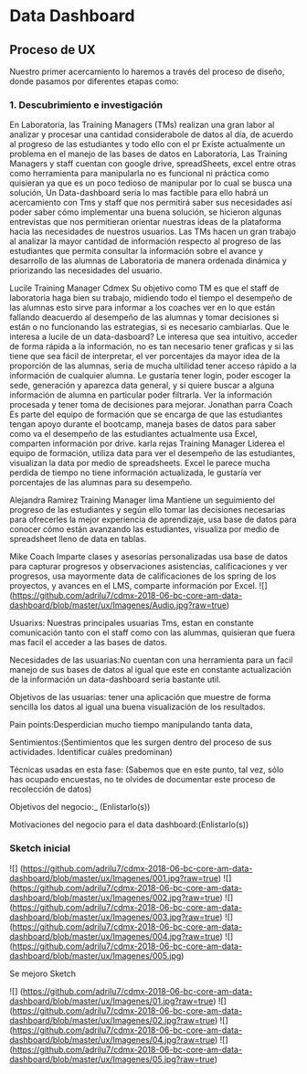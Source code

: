 # **Data Dashboard**

## **Proceso de UX**

Nuestro primer acercamiento lo haremos a través del proceso de diseño, donde
pasamos por diferentes etapas como:

### **1. Descubrimiento e investigación**

En Laboratoria, las Training Managers (TMs) realizan una gran labor al analizar y procesar una cantidad considerabole de datos al día, de acuerdo al progreso de las estudiantes y todo ello con el pr 
Existe actualmente un problema en el manejo de las bases de datos en Laboratoria,
Las Training Managers y staff cuentan con google drive, spreadSheets, excel entre
otras como herramienta para manipularla no es funcional ni práctica como
quisieran ya que es un poco tedioso de manipular por lo cual se busca una
solución, Un Data-dashboard seria lo mas factible para ello habrá un acercamiento
con Tms y staff que nos permitirá saber sus necesidades así poder saber cómo
implementar una buena solución, se hicieron algunas entrevistas que nos
permitieran orientar nuestras ideas de la plataforma hacia las necesidades de
nuestros usuarios.
Las TMs hacen un gran  trabajo al analizar la mayor cantidad de información
respecto al progreso de las estudiantes que permita consultar la información
sobre el avance y desarrollo de las alumnas de Laboratoria de manera ordenada
dinámica y priorizando las necesidades del usuario.

Lucile Training Manager  Cdmex
Su objetivo como TM es que el staff de laboratoria haga bien su trabajo,
midiendo todo el tiempo el desempeño de las alumnas esto sirve para informar a
los coaches ver en lo que están fallando deacuerdo al desempeño de las alumnas
y tomar decisiones si están o no funcionando las estrategias, si es necesario
cambiarlas.
Que le interesa a lucile  de un data-dasboard?
Le interesa que sea intuitivo, acceder de forma rápida a la información, no es
tan necesario tener graficas y si las tiene que sea fácil de interpretar, el ver
porcentajes da mayor idea de la proporción de las alumnas, seria de mucha
ultilidad tener acceso rápido a la información de cualquier alumna.
Le gustaría tener login, poder escoger la sede, generación y aparezca data
general, y si quiere buscar a alguna información de alumna en particular poder
filtrarla. Ver la información procesada y tener toma de decisiones para mejorar.
Jonathan parra Coach
Es parte del equipo de formación que se encarga de que las estudiantes tengan
apoyo durante el bootcamp, maneja bases de datos para saber como va el desempeño
de las estudiantes actualmente usa Excel, comparten información por drive.
karla rejas Training Manager
Liderea el equipo de formación, utiliza data para ver el desempeño de las
estudiantes, visualizan la data por medio de spreadsheets. Excel le parece mucha
perdida de tiempo no tiene información actualizada, le gustaría ver porcentajes
de las alumnas para su desempeño.

Alejandra Ramirez Training Manager lima
Mantiene un seguimiento del progreso de las estudiantes y según ello tomar las
decisiones necesarias para ofrecerles la mejor experiencia de aprendizaje, usa
base de datos  para conocer cómo están avanzando las estudiantes, visualiza por
medio de spreadsheet lleno de data en tablas.

Mike Coach
Imparte clases y asesorías personalizadas usa base de datos para capturar
progresos y observaciones asistencias, calificaciones y ver progresos, usa
mayormente data de calificaciones de los spring de los proyectos, y avances
en el LMS, comparte información por Excel.
![] (https://github.com/adrilu7/cdmx-2018-06-bc-core-am-data-dashboard/blob/master/ux/Imagenes/Audio.jpg?raw=true)

Usuarixs: Nuestras principales usuarias Tms, estan en constante comunicación
tanto con el staff como con las alummas, quisieran que fuera mas facil el
acceder a las bases de datos.

Necesidades de las usuarias:No cuentan con una herramienta para un facil manejo
de sus bases de datos al igual que este en constante actualización de la
información un data-dashboard seria bastante util.

Objetivos de las usuarias: tener una aplicación que muestre de forma sencilla
los datos al igual una buena visualización de los resultados.

Pain points:Desperdician mucho tiempo manipulando tanta data,

Sentimientos:(Sentimientos que les surgen dentro del proceso de sus actividades. Identificar cuáles predominan)

Técnicas usadas en esta fase: (Sabemos que en este punto, tal vez, sólo has ocupado encuestas, no te olvides de documentar este proceso de recolección de datos)

Objetivos del negocio:_ (Enlistarlo(s))

Motivaciones del negocio para el data dashboard:(Enlistarlo(s))

### **Sketch inicial**


![] (https://github.com/adrilu7/cdmx-2018-06-bc-core-am-data-dashboard/blob/master/ux/Imagenes/001.jpg?raw=true)
![] (https://github.com/adrilu7/cdmx-2018-06-bc-core-am-data-dashboard/blob/master/ux/Imagenes/002.jpg?raw=true)
![] (https://github.com/adrilu7/cdmx-2018-06-bc-core-am-data-dashboard/blob/master/ux/Imagenes/003.jpg?raw=true)
![] (https://github.com/adrilu7/cdmx-2018-06-bc-core-am-data-dashboard/blob/master/ux/Imagenes/004.jpg?raw=true)
![] (https://github.com/adrilu7/cdmx-2018-06-bc-core-am-data-dashboard/blob/master/ux/Imagenes/005.jpg)


Se mejoro Sketch

![] (https://github.com/adrilu7/cdmx-2018-06-bc-core-am-data-dashboard/blob/master/ux/Imagenes/01.jpg?raw=true)
![] (https://github.com/adrilu7/cdmx-2018-06-bc-core-am-data-dashboard/blob/master/ux/Imagenes/02.jpg?raw=true)
![] (https://github.com/adrilu7/cdmx-2018-06-bc-core-am-data-dashboard/blob/master/ux/Imagenes/04.jpg?raw=true)
![] (https://github.com/adrilu7/cdmx-2018-06-bc-core-am-data-dashboard/blob/master/ux/Imagenes/05.jpg?raw=true)
